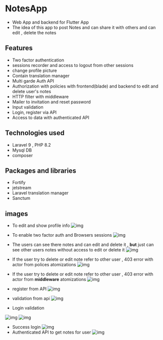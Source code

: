 # NotesApp

- Web App and backend for Flutter App
- The idea of this app to post Notes and can share it with others  and can edit , delete the notes
##   Features
- Two factor authentication
- sessions recorder and access to logout from other sessions
- change profile picture 
- Contain translation manager
- Multi garde Auth API
- Authorization with policies with frontend(blade) and backend to edit and delete user's notes
- HTTP filter with middleware
- Mailer to invitation and reset password
- Input validation
- Login, register via API
- Access to data with authenticated API
## Technologies used
- Laravel 9 , PHP 8.2 
- Mysql DB
- composer 


## Packages and libraries
- Fortify
- jetstream
- Laravel translation manager
- Sanctum
## images
- To edit and show profile info
![img](img/profileInfo.png)

- To enable two factor auth and Browsers sessions
![img](img/TwoFactor.png)

- The users can see there notes and can edit and delete it , __but__ just can see other users notes without access to edit or delete it
![img](img/timeLine.png)
- If the user try to delete or edit note refer to other user , 403 error with actor from polices atomizations
![img](img/Policy.png)

- If the user try to delete or edit note refer to other user , 403 error with actor from __middleware__ atomizations
![img](img/middelware.png)
- register from API
![img](img/ApiDone.png)
- validation from api
![img](img/apiF.png)

- Login validation

![img](img/ApiCraduntionelError.png)
![img](img/ApiEmilEror.png)
- Success login
![img](img/APILoginSersess.png)
-  Authenticated API to get notes for user
![img](img/APIgetNotes.png)













